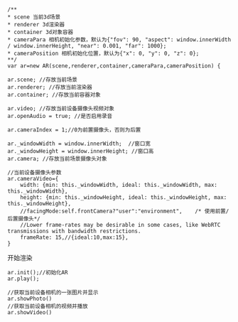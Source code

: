     /**
    * scene 当前3d场景
    * renderer 3d渲染器
    * container 3d对象容器
    * cameraPara 相机初始化参数，默认为{"fov": 90, "aspect": window.innerWidth / window.innerHeight, "near": 0.001, "far": 1000};
    * cameraPosition 相机初始化位置，默认为{"x": 0, "y": 0, "z": 0};
    **/
    var ar=new AR(scene,renderer,container,cameraPara,cameraPosition) {
    
    ar.scene; //存放当前场景
    ar.renderer; //存放当前渲染器
    ar.container; //存放当前容器对象
    
    ar.video; //存放当前设备摄像头视频对象
    ar.openAudio = true; //是否启用录音
    
    ar.cameraIndex = 1;//0为前置摄像头，否则为后置
    
    ar._windowWidth = window.innerWidth;  //窗口宽
    ar._windowHeight = window.innerHeight; //窗口高
    ar.camera; //存放当前场景摄像头对象
    
    //当前设备摄像头参数
    ar.cameraVideo={
        width: {min: this._windowWidth, ideal: this._windowWidth, max: this._windowWidth},
        height: {min: this._windowHeight, ideal: this._windowHeight, max: this._windowHeight},
        //facingMode:self.frontCamera?"user":"environment",    /* 使用前置/后置摄像头*/
        //Lower frame-rates may be desirable in some cases, like WebRTC transmissions with bandwidth restrictions.
        frameRate: 15,//{ideal:10,max:15},
    }
    
开始渲染

    ar.init();//初始化AR
    ar.play();
    
    //获取当前设备相机的一张图片并显示
    ar.showPhoto()
    //获取当前设备相机的视频并播放
    ar.showVideo()